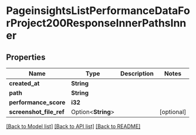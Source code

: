 # PageinsightsListPerformanceDataForProject200ResponseInnerPathsInner

## Properties

Name | Type | Description | Notes
------------ | ------------- | ------------- | -------------
**created_at** | **String** |  | 
**path** | **String** |  | 
**performance_score** | **i32** |  | 
**screenshot_file_ref** | Option<**String**> |  | [optional]

[[Back to Model list]](../README.md#documentation-for-models) [[Back to API list]](../README.md#documentation-for-api-endpoints) [[Back to README]](../README.md)


